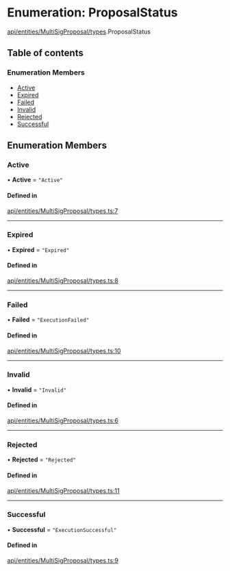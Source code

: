 # Enumeration: ProposalStatus

[api/entities/MultiSigProposal/types](../wiki/api.entities.MultiSigProposal.types).ProposalStatus

## Table of contents

### Enumeration Members

- [Active](../wiki/api.entities.MultiSigProposal.types.ProposalStatus#active)
- [Expired](../wiki/api.entities.MultiSigProposal.types.ProposalStatus#expired)
- [Failed](../wiki/api.entities.MultiSigProposal.types.ProposalStatus#failed)
- [Invalid](../wiki/api.entities.MultiSigProposal.types.ProposalStatus#invalid)
- [Rejected](../wiki/api.entities.MultiSigProposal.types.ProposalStatus#rejected)
- [Successful](../wiki/api.entities.MultiSigProposal.types.ProposalStatus#successful)

## Enumeration Members

### Active

• **Active** = ``"Active"``

#### Defined in

[api/entities/MultiSigProposal/types.ts:7](https://github.com/PolymeshAssociation/polymesh-sdk/blob/16e8c2ca/src/api/entities/MultiSigProposal/types.ts#L7)

___

### Expired

• **Expired** = ``"Expired"``

#### Defined in

[api/entities/MultiSigProposal/types.ts:8](https://github.com/PolymeshAssociation/polymesh-sdk/blob/16e8c2ca/src/api/entities/MultiSigProposal/types.ts#L8)

___

### Failed

• **Failed** = ``"ExecutionFailed"``

#### Defined in

[api/entities/MultiSigProposal/types.ts:10](https://github.com/PolymeshAssociation/polymesh-sdk/blob/16e8c2ca/src/api/entities/MultiSigProposal/types.ts#L10)

___

### Invalid

• **Invalid** = ``"Invalid"``

#### Defined in

[api/entities/MultiSigProposal/types.ts:6](https://github.com/PolymeshAssociation/polymesh-sdk/blob/16e8c2ca/src/api/entities/MultiSigProposal/types.ts#L6)

___

### Rejected

• **Rejected** = ``"Rejected"``

#### Defined in

[api/entities/MultiSigProposal/types.ts:11](https://github.com/PolymeshAssociation/polymesh-sdk/blob/16e8c2ca/src/api/entities/MultiSigProposal/types.ts#L11)

___

### Successful

• **Successful** = ``"ExecutionSuccessful"``

#### Defined in

[api/entities/MultiSigProposal/types.ts:9](https://github.com/PolymeshAssociation/polymesh-sdk/blob/16e8c2ca/src/api/entities/MultiSigProposal/types.ts#L9)
